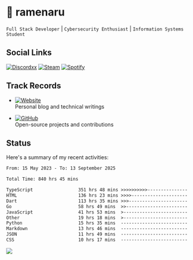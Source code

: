 # 🍜 ramenaru

`Full Stack Developer` | `Cybersecurity Enthusiast` | `Information Systems Student`

## Social Links
[![Discordxx](https://img.shields.io/badge/Discord-7289da?style=flat&logo=discord&logoColor=white)](https://discordapp.com/users/503291004200157185)
[![Steam](https://img.shields.io/badge/Steam-1b2838?style=flat&logo=steam&logoColor=white)](https://steamcommunity.com/id/ramenaru)
[![Spotify](https://img.shields.io/badge/Spotify-1ED760?logo=spotify&logoColor=white)](https://open.spotify.com/user/zehfiusachi8zilte5bqkjl2l)

## Track Records
- [![Website](https://img.shields.io/badge/Websites-FF7139?style=for-the-badge&logo=ghost&logoColor=white)](https://ramenaru.me)  
  Personal blog and technical writings

- [![GitHub](https://img.shields.io/badge/Github_Projects-181717?style=for-the-badge&logo=github&logoColor=white)](https://github.com/ramenaru)  
  Open-source projects and contributions

## Status

Here's a summary of my recent activities:

<!--START_SECTION:waka-->

```txt
From: 15 May 2023 - To: 13 September 2025

Total Time: 840 hrs 45 mins

TypeScript                 351 hrs 48 mins >>>>>>>>>>---------------   41.84 %
HTML                       136 hrs 23 mins >>>>---------------------   16.22 %
Dart                       113 hrs 35 mins >>>----------------------   13.51 %
Go                         58 hrs 49 mins  >>-----------------------   07.00 %
JavaScript                 41 hrs 53 mins  >------------------------   04.98 %
Other                      19 hrs 18 mins  >------------------------   02.30 %
Python                     15 hrs 35 mins  -------------------------   01.85 %
Markdown                   13 hrs 46 mins  -------------------------   01.64 %
JSON                       11 hrs 49 mins  -------------------------   01.41 %
CSS                        10 hrs 17 mins  -------------------------   01.22 %
```

<!--END_SECTION:waka-->

<img src="https://github-readme-activity-graph-fjqz177.vercel.app/graph?username=ramenaru&theme=xcode"/>

